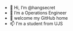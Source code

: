 - 👋 Hi, I’m @hangsecret
- 👀 I’m a Operations Engineer
- 💞️ welcome my GitHub home
- 📫 I'm a student from UJS
<!-- - 🌱 I’m currently learning ...
- 💞️ I’m looking to collaborate on ...
- 📫 How to reach me ... -->

<!---
hangsecret/hangsecret is a ✨ special ✨ repository because its `README.md` (this file) appears on your GitHub profile.
You can click the Preview link to take a look at your changes.
--->
